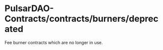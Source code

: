 # PulsarDAO-Contracts/contracts/burners/deprecated

Fee burner contracts which are no longer in use.
